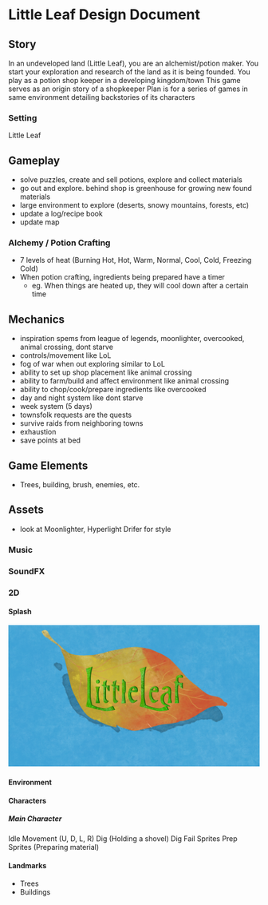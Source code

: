 # Little Leaf Design Document

## Story

In an undeveloped land (Little Leaf), you are an alchemist/potion maker.
You start your exploration and research of the land as it is being founded.
You play as a potion shop keeper in a developing kingdom/town
This game serves as an origin story of a shopkeeper
Plan is for a series of games in same environment detailing backstories of its characters

### Setting

Little Leaf

## Gameplay

- solve puzzles, create and sell potions, explore and collect materials
- go out and explore. behind shop is greenhouse for growing new found materials
- large environment to explore (deserts, snowy mountains, forests, etc)
- update a log/recipe book
- update map

### Alchemy / Potion Crafting

- 7 levels of heat (Burning Hot, Hot, Warm, Normal, Cool, Cold, Freezing Cold)
- When potion crafting, ingredients being prepared have a timer
  - eg. When things are heated up, they will cool down after a certain time

## Mechanics

- inspiration spems from league of legends, moonlighter, overcooked, animal crossing, dont starve
- controls/movement like LoL
- fog of war when out exploring similar to LoL
- ability to set up shop placement like animal crossing
- ability to farm/build and affect environment like animal crossing
- ability to chop/cook/prepare ingredients like overcooked
- day and night system like dont starve
- week system (5 days)
- townsfolk requests are the quests
- survive raids from neighboring towns
- exhaustion
- save points at bed
  
## Game Elements

- Trees, building, brush, enemies, etc.

## Assets

- look at Moonlighter, Hyperlight Drifer for style

### Music

### SoundFX

### 2D

#### Splash

![Menu Splash](assets/menuSplash.png)

#### Environment

#### Characters

##### Main Character

Idle
Movement (U, D, L, R)
Dig  (Holding a shovel)
Dig Fail Sprites
Prep Sprites (Preparing material)

#### Landmarks

- Trees
- Buildings
